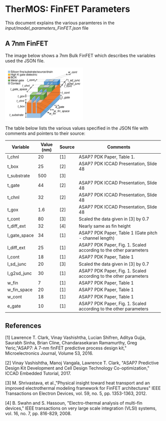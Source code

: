 # TherMOS: FinFET Parameters

This document explains the various paramteres in the
*input/model_parameters_FinFET.json* file

## A 7nm FinFET

The image below shows a 7nm Bulk FinFET which describes the variables
used the JSON file.

<img align = "center" width="50%" src="image/Bulk_FinFET.png">

The table below lists the various values specified in the JSON file with
comments and pointers to their source:


| Variable      	| Value (nm) 	| Source 	| Comments                                                          	|
|---------------	|------------	|--------	|-------------------------------------------------------------------	|
| l_chnl        	| 20         	| [1]    	| ASAP7 PDK Paper, Table 1.                                         	|
| t_box         	| 25         	| [2]    	| ASAP7 PDK ICCAD Presentation, Slide 48                            	|
| t_substrate   	| 500        	| [3]     |                                                                 |
| t_gate        	| 44         	| [2]    	| ASAP7 PDK ICCAD Presentation, Slide 48                            	|
| t_chnl        	| 32         	| [2]    	| ASAP7 PDK ICCAD Presentation, Slide 48                            	|
| t_gox         	| 1.6        	| [2]    	| ASAP7 PDK ICCAD Presentation, Slide 48                            	|
| t_cont        	| 80        	| [3]     | Scaled the data given in [3] by 0.7                                 |                       
| t_diff_ext    	| 32        	| [4]     | Nearly same as fin height                                           |                   
| l_gate_space  	| 34         	| [1]    	| ASAP7 PDK Paper, Table 1 (Gate pitch - channel  length)           	|
| l_diff_ext    	| 25         	| [1]    	| ASAP7 PDK Paper, Fig. 1. Scaled according to the other parameters 	|
| l_cont        	| 18         	| [1]    	| ASAP7 PDK Paper, Table 1                                          	|
| l_sd_junc     	| 20         	| [3]     | Scaled the data given in [3] by 0.7                                 |                       
| l_g2sd_junc   	| 30         	| [1]    	| ASAP7 PDK Paper, Fig. 1. Scaled according to the other parameters 	|
| w_fin         	| 7          	| [1]    	| ASAP7 PDK Paper, Table 1                                          	|
| w_fin_space   	| 20         	| [1]    	| ASAP7 PDK Paper, Table 1                                          	|
| w_cont        	| 18         	| [1]    	| ASAP7 PDK Paper, Table 1                                          	|
| e_gate        	| 10         	| [1]    	| ASAP7 PDK Paper, Fig. 1. Scaled according to the other parameters 	|

## References
[1] Lawrence T. Clark, Vinay Vashishtha, Lucian Shifren, Aditya Gujja, Saurabh Sinha, Brian Cline, Chandarasekaran Ramamurthy, Greg Yeric,"ASAP7: A 7-nm finFET predictive process design kit," Microelectronics Journal, Volume 53, 2016.

[2] Vinay Vashishtha, Manoj Vangala, Lawrence T. Clark, "ASAP7 Predictive Design Kit Development and Cell Design Technology Co-optimization," ICCAD Embedded Tutorial, 2017.

[3] M. Shrivastava, et al.,"Physical insight toward heat transport and an improved electrothermal modeling framework for FinFET architectures" IEEE Transactions on Electron Devices, vol. 59, no. 5, pp. 1353-1363, 2012.

[4] B. Swahn and S. Hassoun, "Electro-thermal analysis of multi-fin devices," IEEE transactions on very large scale integration (VLSI) systems, vol. 16, no. 7, pp. 816-829, 2008.

